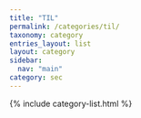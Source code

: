 ```yaml
---
title: "TIL"
permalink: /categories/til/
taxonomy: category
entries_layout: list
layout: category 
sidebar:
  nav: "main"
category: sec
---
```

{% include category-list.html %}


